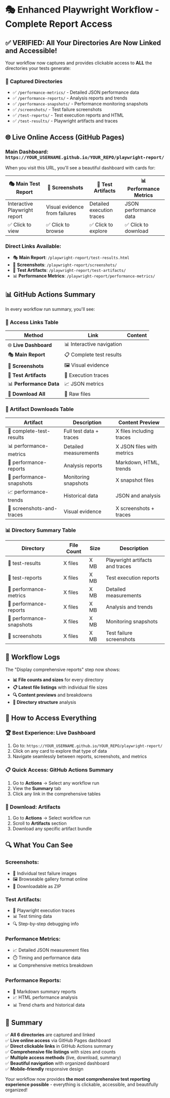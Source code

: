 # 🎭 Enhanced Playwright Workflow - Complete Report Access

## ✅ **VERIFIED: All Your Directories Are Now Linked and Accessible!**

Your workflow now captures and provides clickable access to **ALL** the directories your tests generate:

### 📁 **Captured Directories**
- ✅ `/performance-metrics/` - Detailed JSON performance data
- ✅ `/performance-reports/` - Analysis reports and trends  
- ✅ `/performance-snapshots/` - Performance monitoring snapshots
- ✅ `/screenshots/` - Test failure screenshots
- ✅ `/test-reports/` - Test execution reports and HTML
- ✅ `/test-results/` - Playwright artifacts and traces

## 🌐 **Live Online Access (GitHub Pages)**

### **Main Dashboard**: `https://YOUR_USERNAME.github.io/YOUR_REPO/playwright-report/`
When you visit this URL, you'll see a beautiful dashboard with cards for:

| 🎭 **Main Test Report** | 📸 **Screenshots** | 🧪 **Test Artifacts** | 📊 **Performance Metrics** |
|---|---|---|---|
| Interactive Playwright report | Visual evidence from failures | Detailed execution traces | JSON performance data |
| ✅ Click to view | ✅ Click to browse | ✅ Click to explore | ✅ Click to download |

### **Direct Links Available**:
- 🎭 **Main Report**: `/playwright-report/test-results.html`
- 📸 **Screenshots**: `/playwright-report/screenshots/`
- 🧪 **Test Artifacts**: `/playwright-report/test-artifacts/`
- 📊 **Performance Metrics**: `/playwright-report/performance-metrics/`

## 📊 **GitHub Actions Summary**

In every workflow run summary, you'll see:

### **🔗 Access Links Table**
| Method | Link | Content |
|--------|------|---------|
| 🌐 **Live Dashboard** | 📊 Interactive navigation | 
| 🎭 **Main Report** | 📋 Complete test results |
| 📸 **Screenshots** | 🖼️ Visual evidence |
| 🧪 **Test Artifacts** | 📁 Execution traces |
| 📊 **Performance Data** | 📈 JSON metrics |
| 📁 **Download All** | 💾 Raw files |

### **📁 Artifact Downloads Table**
| Artifact | Description | Content Preview |
|----------|-------------|-----------------|
| 🧪 complete-test-results | Full test data + traces | X files including traces |
| 📊 performance-metrics | Detailed measurements | X JSON files with metrics |
| 📄 performance-reports | Analysis reports | Markdown, HTML, trends |
| 📸 performance-snapshots | Monitoring snapshots | X snapshot files |
| 📈 performance-trends | Historical data | JSON and analysis |
| 📸 screenshots-and-traces | Visual evidence | X screenshots + traces |

### **📊 Directory Summary Table**
| Directory | File Count | Size | Description |
|-----------|------------|------|-------------|
| 📁 test-results | X files | X MB | Playwright artifacts and traces |
| 📁 test-reports | X files | X MB | Test execution reports |
| 📁 performance-metrics | X files | X MB | Detailed measurements |
| 📁 performance-reports | X files | X MB | Analysis and trends |
| 📁 performance-snapshots | X files | X MB | Monitoring snapshots |
| 📁 screenshots | X files | X MB | Test failure screenshots |

## 🔄 **Workflow Logs**

The "Display comprehensive reports" step now shows:
- **📊 File counts and sizes** for every directory
- **📋 Latest file listings** with individual file sizes
- **🔍 Content previews** and breakdowns
- **📂 Directory structure** analysis

## 🎯 **How to Access Everything**

### **🏆 Best Experience: Live Dashboard**
1. Go to: `https://YOUR_USERNAME.github.io/YOUR_REPO/playwright-report/`
2. Click on any card to explore that type of data
3. Navigate seamlessly between reports, screenshots, and metrics

### **📋 Quick Access: GitHub Actions Summary**
1. Go to **Actions** → Select any workflow run
2. View the **Summary** tab
3. Click any link in the comprehensive tables

### **💾 Download: Artifacts**
1. Go to **Actions** → Select workflow run
2. Scroll to **Artifacts** section
3. Download any specific artifact bundle

## 🔍 **What You Can See**

### **Screenshots**: 
- 📸 Individual test failure images
- 🖼️ Browseable gallery format online
- 💾 Downloadable as ZIP

### **Test Artifacts**:
- 🧪 Playwright execution traces
- 📊 Test timing data
- 🔍 Step-by-step debugging info

### **Performance Metrics**:
- 📈 Detailed JSON measurement files
- ⏱️ Timing and performance data
- 📊 Comprehensive metrics breakdown

### **Performance Reports**:
- 📄 Markdown summary reports
- 📈 HTML performance analysis
- 📊 Trend charts and historical data

## 🎉 **Summary**

✅ **All 6 directories** are captured and linked  
✅ **Live online access** via GitHub Pages dashboard  
✅ **Direct clickable links** in GitHub Actions summary  
✅ **Comprehensive file listings** with sizes and counts  
✅ **Multiple access methods** (live, download, summary)  
✅ **Beautiful navigation** with organized dashboard  
✅ **Mobile-friendly** responsive design  

Your workflow now provides **the most comprehensive test reporting experience possible** - everything is clickable, accessible, and beautifully organized!

